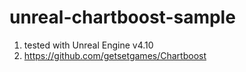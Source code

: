 # unreal-chartboost-sample

1. tested with Unreal Engine v4.10
2. https://github.com/getsetgames/Chartboost
